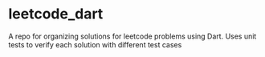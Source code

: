 # leetcode_dart

A repo for organizing solutions for leetcode problems using Dart. Uses unit tests to verify each solution with different test cases